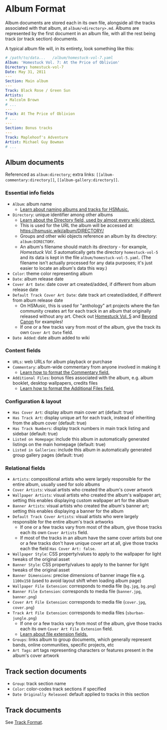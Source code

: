# Album Format

Album documents are stored each in its own file, alongside all the tracks associated with that album, at `album/<directory>.md`. Albums are represented by the first document in an album file, with all the rest being track (or track section) documents.

A typical album file will, in its entirety, look something like this:

```yaml
# /path/to/data...   /album/homestuck-vol-7.yaml
Album: 'Homestuck Vol. 7: At the Price of Oblivion'
Directory: homestuck-vol-7
Date: May 31, 2011
---
Section: Main album
---
Track: Black Rose / Green Sun
Artists:
- Malcolm Brown
# ...
---
Track: At The Price of Oblivion
# ...
---
Section: Bonus tracks
---
Track: Maplehoof's Adventure
Artist: Michael Guy Bowman
# ...
```

## Album documents

Referenced as `album:directory`; extra links: `[[album-commentary:directory]]`, `[[album-gallery:directory]]`.

### Essential info fields

* `Album`: album name
  * [Learn about naming albums and tracks for HSMusic.](../guidelines/albums-and-tracks.md#name-albums-and-tracks-according-to-bandcamp-release)
* `Directory`: unique identifier among other albums
  * [Learn about the Directory field, used by almost every wiki object.](../guidelines/common-fields.md#directory-field)
  * This is used for the URL the album will be accessed at: https://hsmusic.wiki/album/DIRECTORY/
  * Groups and other wiki objects reference an album by its directory: `album:DIRECTORY`.
  * An album's filename should match its directory - for example, *Homestuck Vol. 5* automatically gets the directory `homestuck-vol-5` and its data is kept in the file `album/homestuck-vol-5.yaml`. (The filename isn't actually processed for any data purposes; it's just easier to locate an album's data this way.)
* `Color`: theme color representing album
* `Date`: album release date
* `Cover Art Date`: date cover art created/added, if different from album release date
* `Default Track Cover Art Date`: date track art created/added, if different from album release date
  * On HSMusic, this is used for "anthology" art projects where the fan community creates art for each track in an album that originally released without any art. Check out [Homestuck Vol. 5](https://hsmusic.wiki/album/homestuck-vol-5/) and [Beyond Canon](https://hsmusic.wiki/album/beyond-canon/) for examples!
  * If one or a few tracks vary from most of the album, give the track its own `Cover Art Date` field.
* `Date Added`: date album added to wiki

### Content fields

* `URLs`: web URLs for album playback or purchase
* `Commentary`: album-wide commentary from anyone involved in making it
  * [Learn how to format the Commentary field.](../guidelines/common-fields.md#commentary-field)
* `Additional Files`: bonus files associated with the album, e.g. album booklet, desktop wallpapers, credits files
  * [Learn how to format the Additional Files field.](../guidelines/common-fields.md#additional-files-field)

### Configuration & layout

* `Has Cover Art`: display album main cover art (default: true)
* `Has Track Art`: display unique art for each track, instead of inheriting from the album cover (default: true)
* `Has Track Numbers`: display track numbers in main track listing and sidebar (default: true)
* `Listed on Homepage`: include this album in automatically generated listings on the main homepage (default: true)
* `Listed in Galleries`: include this album in automatically generated group gallery pages (default: true)

### Relational fields

* `Artists`: compositional artists who were largely responsible for the entire album, usually used for solo albums
* `Cover Artists`: visual artists who created the album's cover artwork
* `Wallpaper Artists`: visual artists who created the album's wallpaper art; setting this enables displaying custom wallpaper art for the album
* `Banner Artists`: visual artists who created the album's banner art; setting this enables displaying a banner for the album
* `Default Track Cover Artists`: visual artists who were largely responsible for the entire album's track artworks
  * If one or a few tracks vary from most of the album, give those tracks each its own `Cover Artists` field.
  * If most of the tracks in an album have the same cover artists but one or a few tracks don't have unique cover art at all, give those tracks each the field `Has Cover Art: false`.
* `Wallpaper Style`: CSS property/values to apply to the wallpaper for light tweaks of the original asset
* `Banner Style`: CSS property/values to apply to the banner for light tweaks of the original asset
* `Banner Dimensions`: precise dimensions of banner image file e.g. `1100x158` (used to avoid layout shift when loading album page)
* `Wallpaper File Extension`: corresponds to media file (`bg.jpg`, `bg.png`)
* `Banner File Extension`: corresponds to media file (`banner.jpg`, `banner.png`)
* `Cover Art File Extension`: corresponds to media file (`cover.jpg`, `cover.png`)
* `Track Art File Extension`: corresponds to media files (`sburban-jungle.png`)
  * If one or a few tracks vary from most of the album, give those tracks each its own `Cover Art File Extension` field.
  * [Learn about file extension fields.](../common-fields.md#file-extension-fields)
* `Groups`: links album to group documents, which generally represent bands, online communities, specific projects, etc
* `Art Tags`: art tags representing characters or features present in the album's cover artwork

## Track section documents

* `Group`: track section name
* `Color`: color-codes track sections if specified
* `Date Originally Released`: default applied to tracks in this section

## Track documents

See [Track Format](track.md).
